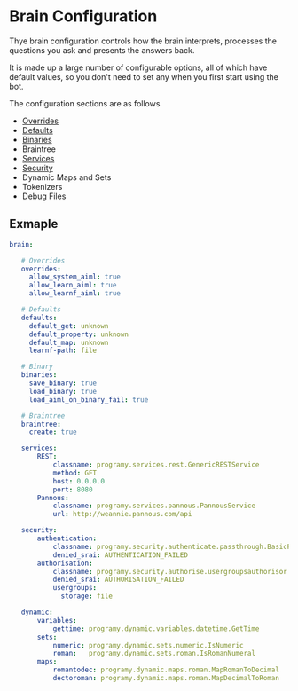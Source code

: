 # Brain Configuration

Thye brain configuration controls how the brain interprets, processes the questions you ask and presents the answers back.

It is made up a large number of configurable options, all of which have default values, so you don't need to set any when you first start using the bot.

The configuration sections are as follows

 * [Overrides](./Config_Brain_Overrides)
 * [Defaults](./Config_Brain_Defaults)
 * [Binaries](./Config_Brain_Binaries)
 * Braintree
 * [Services](./Config_Brain_Services)
 * [Security](./Config_Brain_Security)
 * Dynamic Maps and Sets
 * Tokenizers
 * Debug Files
 
 ## Exmaple
 
 ```yaml
 brain:

    # Overrides
    overrides:
      allow_system_aiml: true
      allow_learn_aiml: true
      allow_learnf_aiml: true

    # Defaults
    defaults:
      default_get: unknown
      default_property: unknown
      default_map: unknown
      learnf-path: file

    # Binary
    binaries:
      save_binary: true
      load_binary: true
      load_aiml_on_binary_fail: true

    # Braintree
    braintree:
      create: true

    services:
        REST:
            classname: programy.services.rest.GenericRESTService
            method: GET
            host: 0.0.0.0
            port: 8080
        Pannous:
            classname: programy.services.pannous.PannousService
            url: http://weannie.pannous.com/api

    security:
        authentication:
            classname: programy.security.authenticate.passthrough.BasicPassThroughAuthenticationService
            denied_srai: AUTHENTICATION_FAILED
        authorisation:
            classname: programy.security.authorise.usergroupsauthorisor.BasicUserGroupAuthorisationService
            denied_srai: AUTHORISATION_FAILED
            usergroups:
              storage: file

    dynamic:
        variables:
            gettime: programy.dynamic.variables.datetime.GetTime
        sets:
            numeric: programy.dynamic.sets.numeric.IsNumeric
            roman:   programy.dynamic.sets.roman.IsRomanNumeral
        maps:
            romantodec: programy.dynamic.maps.roman.MapRomanToDecimal
            dectoroman: programy.dynamic.maps.roman.MapDecimalToRoman
```   